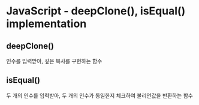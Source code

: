 # JavaScript - deepClone(), isEqual() implementation

## deepClone()

인수를 입력받아, 깊은 복사를 구현하는 함수

## isEqual()

두 개의 인수를 입력받아, 두 개의 인수가 동일한지 체크하여 불리언값을 반환하는 함수
